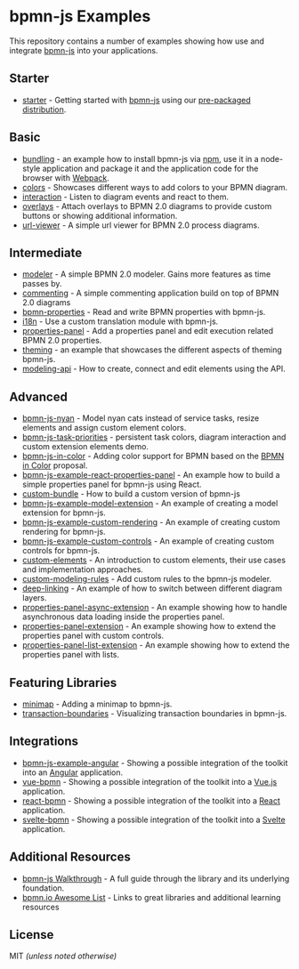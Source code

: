 # bpmn-js Examples

This repository contains a number of examples showing how use and integrate
[bpmn-js](https://github.com/bpmn-io/bpmn-js) into your applications.


## Starter

* [starter](./starter) - Getting started with [bpmn-js](https://github.com/bpmn-io/bpmn-js) using our [pre-packaged distribution](./pre-packaged).


## Basic

* [bundling](./bundling) - an example how to install bpmn-js via [npm](http://npmjs.org), use it in a node-style application and package it and the application code for the browser with [Webpack](https://webpack.js.org/).
* [colors](./colors) - Showcases different ways to add colors to your BPMN diagram.
* [interaction](./interaction) - Listen to diagram events and react to them.
* [overlays](./overlays) - Attach overlays to BPMN 2.0 diagrams to provide custom buttons or showing additional information.
* [url-viewer](./url-viewer) - A simple url viewer for BPMN 2.0 process diagrams.


## Intermediate

* [modeler](./modeler) - A simple BPMN 2.0 modeler. Gains more features as time passes by.
* [commenting](./commenting) - A simple commenting application build on top of BPMN 2.0 diagrams
* [bpmn-properties](./bpmn-properties) - Read and write BPMN properties with bpmn-js.
* [i18n](./i18n) - Use a custom translation module with bpmn-js.
* [properties-panel](./properties-panel) - Add a properties panel and edit execution related BPMN 2.0 properties.
* [theming](./theming) - an example that showcases the different aspects of theming bpmn-js.
* [modeling-api](./modeling-api) - How to create, connect and edit elements using the API.


## Advanced

* [bpmn-js-nyan](https://github.com/nikku/bpmn-js-nyan) - Model nyan cats instead of service tasks, resize elements and assign custom element colors.
* [bpmn-js-task-priorities](https://github.com/bpmn-io/bpmn-js-task-priorities) - persistent task colors, diagram interaction and custom extension elements demo.
* [bpmn-js-in-color](https://github.com/bpmn-io/bpmn-js-in-color) - Adding color support for BPMN based on the [BPMN in Color](https://github.com/bpmn-miwg/bpmn-in-color) proposal.
* [bpmn-js-example-react-properties-panel](https://github.com/bpmn-io/bpmn-js-example-react-properties-panel) - An example how to build a simple properties panel for bpmn-js using React.
* [custom-bundle](./custom-bundle) - How to build a custom version of bpmn-js
* [bpmn-js-example-model-extension](https://github.com/bpmn-io/bpmn-js-example-model-extension) - An example of creating a model extension for bpmn-js.
* [bpmn-js-example-custom-rendering](https://github.com/bpmn-io/bpmn-js-example-custom-rendering) - An example of creating custom rendering for bpmn-js.
* [bpmn-js-example-custom-controls](https://github.com/bpmn-io/bpmn-js-example-custom-controls) - An example of creating custom controls for bpmn-js.
* [custom-elements](./custom-elements) - An introduction to custom elements, their use cases and implementation approaches.
* [custom-modeling-rules](./custom-modeling-rules) - Add custom rules to the bpmn-js modeler.
* [deep-linking](./deep-linking) - An example of how to switch between different diagram layers.
* [properties-panel-async-extension](./properties-panel-async-extension) - An example showing how to handle asynchronous data loading inside the properties panel.
* [properties-panel-extension](./properties-panel-extension) - An example showing how to extend the properties panel with custom controls.
* [properties-panel-list-extension](./properties-panel-list-extension) - An example showing how to extend the properties panel with lists.


## Featuring Libraries

* [minimap](./minimap) - Adding a minimap to bpmn-js.
* [transaction-boundaries](./transaction-boundaries) - Visualizing transaction boundaries in bpmn-js.


## Integrations

* [bpmn-js-example-angular](https://github.com/bpmn-io/bpmn-js-example-angular) - Showing a possible integration of the toolkit into an [Angular](https://angular.io/) application.
* [vue-bpmn](https://github.com/bpmn-io/vue-bpmn) - Showing a possible integration of the toolkit into a [Vue.js](https://vuejs.org) application.
* [react-bpmn](https://github.com/bpmn-io/react-bpmn) - Showing a possible integration of the toolkit into a [React](https://reactjs.org/) application.
* [svelte-bpmn](https://github.com/bpmn-io/svelte-bpmn) - Showing a possible integration of the toolkit into a [Svelte](https://svelte.dev/) application.


## Additional Resources

* [bpmn-js Walkthrough](https://bpmn.io/toolkit/bpmn-js/walkthrough/) - A full guide through the library and its underlying foundation.
* [bpmn.io Awesome List](https://github.com/bpmn-io/awesome-bpmn-io) - Links to great libraries and additional learning resources

## License

MIT _(unless noted otherwise)_
